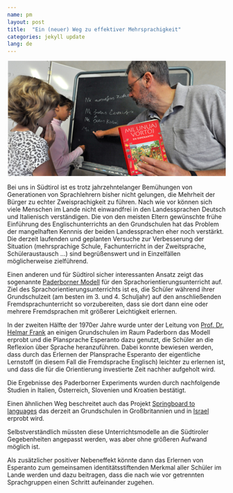 ```yaml
---
name: pm
layout: post
title:  "Ein (neuer) Weg zu effektiver Mehrsprachigkeit"
categories: jekyll update
lang: de
---
```

![Bild](../../bildoj/eo_instruado.png)

Bei uns in Südtirol ist es trotz jahrzehntelanger Bemühungen von Generationen von Sprachlehrern bisher nicht gelungen, die Mehrheit der Bürger zu echter Zweisprachigkeit zu führen. Nach wie vor können sich viele Menschen im Lande nicht einwandfrei in den Landessprachen Deutsch und Italienisch verständigen. Die von den meisten Eltern gewünschte frühe Einführung des Englischunterrichts an den Grundschulen hat das Problem der mangelhaften Kennnis der beiden Landessprachen eher noch verstärkt. Die derzeit laufenden und geplanten Versuche zur Verbesserung der Situation (mehrsprachige Schule, Fachunterricht in der Zweitsprache, Schüleraustausch ...) sind begrüßenswert und in Einzelfällen möglicherweise zielführend. 

Einen anderen und für Südtirol sicher interessanten Ansatz zeigt das sogenannte [Paderborner Modell](https://it.wikipedia.org/wiki/Metodo_Paderborn) für den Sprachorientierungsunterricht auf.  Ziel des Sprachorientierungsunterrichts ist es, die Schüler während ihrer Grundschulzeit (am besten im 3. und 4. Schuljahr) auf den anschließenden Fremdsprachunterricht so vorzubereiten, dass sie dort dann eine oder mehrere Fremdsprachen mit größerer Leichtigkeit erlernen.

In der zweiten Hälfte der 1970er Jahre wurde unter der Leitung von [Prof. Dr. Helmar Frank](https://de.wikipedia.org/wiki/Helmar_Frank) an einigen Grundschulen im Raum Paderborn das Modell erprobt und die Plansprache Esperanto dazu genutzt, die Schüler an die Reflexion über Sprache heranzuführen.
Dabei konnte bewiesen werden, dass durch das Erlernen der Plansprache Esperanto der eigentliche Lernstoff (in diesem Fall die Fremdsprache Englisch) leichter zu erlernen ist, und dass die für die Orientierung investierte Zeit nachher aufgeholt wird. 

Die Ergebnisse des Paderborner Experiments wurden durch nachfolgende Studien in Italien, Österreich, Slovenien und Kroatien bestätigt.

Einen ähnlichen Weg beschreitet auch das Projekt [Springboard to languages](http://www.springboard2languages.org/) das derzeit an Grundschulen in Großbritannien und in [Israel]( http://vimeo.com/51605995) erprobt wird. 

Selbstverständlich müssten diese Unterrichtsmodelle an die Südtiroler Gegebenheiten angepasst werden, was aber ohne größeren Aufwand möglich ist. 

Als zusätzlicher positiver Nebeneffekt könnte dann das Erlernen von Esperanto zum gemeinsamen identitätsstiftenden Merkmal aller Schüler im Lande werden und dazu beitragen, dass die nach wie vor getrennten Sprachgruppen einen Schritt aufeinander zugehen. 

